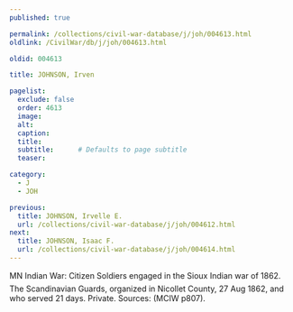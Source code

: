 ```yaml
---
published: true

permalink: /collections/civil-war-database/j/joh/004613.html
oldlink: /CivilWar/db/j/joh/004613.html

oldid: 004613

title: JOHNSON, Irven

pagelist:
  exclude: false
  order: 4613
  image: 
  alt:
  caption:
  title:
  subtitle:      # Defaults to page subtitle
  teaser:

category: 
  - J 
  - JOH

previous:
  title: JOHNSON, Irvelle E.
  url: /collections/civil-war-database/j/joh/004612.html  
next:
  title: JOHNSON, Isaac F.
  url: /collections/civil-war-database/j/joh/004614.html   
---
```

MN Indian War: &#147;Citizen Soldiers engaged in the Sioux Indian war of 1862&#148;. The Scandinavian Guards, organized in Nicollet County, 27 Aug 1862, and who served 21 days. Private. Sources: (MCIW p807).